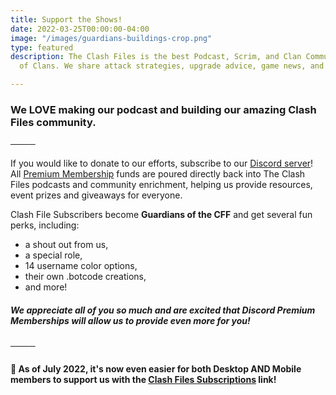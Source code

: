 ```yaml
---
title: Support the Shows!
date: 2022-03-25T00:00:00-04:00
image: "/images/guardians-buildings-crop.png"
type: featured
description: The Clash Files is the best Podcast, Scrim, and Clan Community in Clash
  of Clans. We share attack strategies, upgrade advice, game news, and base design.

---
```

### We LOVE making our podcast and building our amazing Clash Files community.

────

If you would like to donate to our efforts, subscribe to our [Discord server](discord.gg/clashfiles)! All [Premium Membership](https://discord.com/channels/101681392651362304/role-subscriptions) funds are poured directly back into The Clash Files podcasts and community enrichment, helping us provide resources, event prizes and giveaways for everyone.

Clash File Subscribers become **Guardians of the CFF** and get several fun perks, including: 

* a shout out from us, 
* a special role, 
* 14 username color options, 
* their own .botcode creations, 
* and more! 

##### We appreciate all of you so much and are excited that **Discord Premium Memberships** will allow us to provide even more for you!

────

#### 🚀 As of July 2022, it's now even easier for both Desktop AND Mobile members to support us with the [**Clash Files Subscriptions**](https://discord.com/channels/101681392651362304/role-subscriptions) link!

#### 

#### 